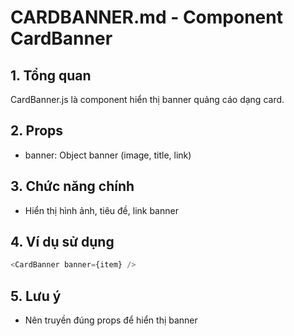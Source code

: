 # CARDBANNER.md - Component CardBanner

## 1. Tổng quan
CardBanner.js là component hiển thị banner quảng cáo dạng card.

## 2. Props
- banner: Object banner (image, title, link)

## 3. Chức năng chính
- Hiển thị hình ảnh, tiêu đề, link banner

## 4. Ví dụ sử dụng
```js
<CardBanner banner={item} />
```

## 5. Lưu ý
- Nên truyền đúng props để hiển thị banner